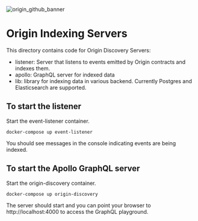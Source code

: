 ![origin_github_banner](https://user-images.githubusercontent.com/673455/37314301-f8db9a90-2618-11e8-8fee-b44f38febf38.png)

# Origin Indexing Servers

This directory contains code for Origin Discovery Servers:
 - listener: Server that listens to events emitted by Origin contracts and indexes them.
 - apollo: GraphQL server for indexed data
 - lib: library for indexing data in various backend. Currently Postgres and Elasticsearch are supported.

## To start the listener

Start the event-listener container.

    docker-compose up event-listener

You should see messages in the console indicating events are being indexed.


## To start the Apollo GraphQL server

Start the origin-discovery container.

    docker-compose up origin-discovery

The server should start and you can point your browser to http://localhost:4000 to access the GraphQL playground.
